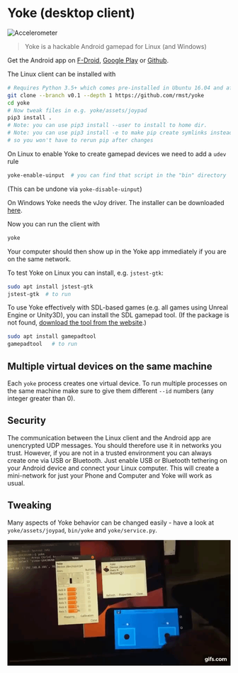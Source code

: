 # Yoke (desktop client)

![Accelerometer](media/flightgear.gif)

> Yoke is a hackable Android gamepad for Linux (and Windows)

Get the Android app on [F-Droid](https://f-droid.org/packages/com.simonramstedt.yoke/), [Google Play](https://play.google.com/store/apps/details?id=com.simonramstedt.yoke) or [Github](https://github.com/rmst/yoke-android).

The Linux client can be installed with

```bash
# Requires Python 3.5+ which comes pre-installed in Ubuntu 16.04 and after.
git clone --branch v0.1 --depth 1 https://github.com/rmst/yoke
cd yoke
# Now tweak files in e.g. yoke/assets/joypad
pip3 install .
# Note: you can use pip3 install --user to install to home dir.
# Note: you can use pip3 install -e to make pip create symlinks instead of copying files
# so you won't have to rerun pip after changes
```

On Linux to enable Yoke to create gamepad devices we need to add a `udev` rule

```bash
yoke-enable-uinput  # you can find that script in the "bin" directory
```

(This can be undone via `yoke-disable-uinput`)

On Windows Yoke needs the vJoy driver. The installer can be downloaded [here](https://sourceforge.net/projects/vjoystick/).

Now you can run the client with

```bash
yoke
```

Your computer should then show up in the Yoke app immediately if you are on the same network.

To test Yoke on Linux you can install, e.g. `jstest-gtk`:

```bash
sudo apt install jstest-gtk
jstest-gtk  # to run
```

To use Yoke effectively with SDL-based games (e.g. all games using Unreal Engine or Unity3D), you can install the SDL gamepad tool. (If the package is not found, [download the tool from the website](http://generalarcade.com/gamepadtool/).)

```bash
sudo apt install gamepadtool
gamepadtool   # to run
```

## Multiple virtual devices on the same machine

Each `yoke` process creates one virtual device. To run multiple processes on the same machine make sure to give them different `--id` numbers (any integer greater than 0).

## Security

The communication between the Linux client and the Android app are unencrypted UDP messages. You should therefore use it in networks you trust. However, if you are not in a trusted environment you can always create one via USB or Bluetooth. Just enable USB or Bluetooth tethering on your Android device and connect your Linux computer. This will create a mini-network for just your Phone and Computer and Yoke will work as usual.

## Tweaking

Many aspects of Yoke behavior can be changed easily - have a look at `yoke/assets/joypad`, `bin/yoke` and `yoke/service.py`.

![Thumbstick](media/thumbstick.gif)
